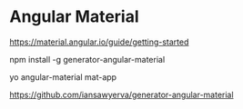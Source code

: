 # Angular Material

https://material.angular.io/guide/getting-started

npm install -g generator-angular-material

yo angular-material mat-app

https://github.com/iansawyerva/generator-angular-material
